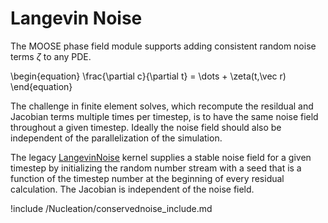 # Langevin Noise

The MOOSE phase field module supports adding consistent random noise terms $\zeta$ to
any PDE.

\begin{equation}
\frac{\partial c}{\partial t} = \dots + \zeta(t,\vec r)
\end{equation}

The challenge in finite element solves, which recompute the resildual and Jacobian
terms multiple times per timestep, is to have the same noise field throughout a
given timestep. Ideally the noise field should also be independent of the parallelization
of the simulation.

The legacy [LangevinNoise](kernels/LangevinNoise.md) kernel supplies a stable noise field for
a given timestep by initializing the random number stream with a seed that is a function
of the timestep number at the beginning of every residual calculation. The Jacobian is
independent of the noise field.

!include /Nucleation/conservednoise_include.md
